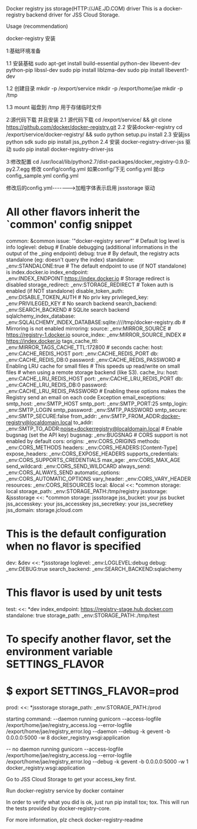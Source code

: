 
Docker registry jss storage(HTTP://JAE.JD.COM) driver
This is a docker-registry backend driver for JSS Cloud Storage.

Usage (recommendation)

docker-registry 安装

1:基础环境准备

 1.1 安装基础
    sudo apt-get install build-essential python-dev libevent-dev python-pip libssl-dev
    sudo pip install liblzma-dev
    sudo pip install libevent1-dev
    
 1.2 创建目录
    mkdir -p /export/service
    mkdir -p /export/home/jae
    mkdir -p /tmp

 1.3 mount 磁盘到 /tmp 用于存储临时文件

2:源代码下载 并且安装
  2.1 源代码下载
        cd /export/service/ && git clone https://github.com/docker/docker-registry.git
  2.2 安装docker-registry
      cd /export/service/docker-registry/  && sudo python setup.pu install
  2.3 安装jss python sdk
     sudo pip install jss_python
  2.4 安装 docker-registry-driver-jss 驱动
     sudo  pip install docker-registry-driver-jss 

3:修改配置
  cd /usr/local/lib/python2.7/dist-packages/docker_registry-0.9.0-py2.7.egg
  修改 config/config.yml  如果config/下无 config.yml 就cp config_sample.yml config.yml

  修改后的config.yml------->加粗字体表示启用 jssstorage 驱动
# All other flavors inherit the `common' config snippet
common: &common
    issue: '"docker-registry server"'
    # Default log level is info
    loglevel: debug
    # Enable debugging (additional informations in the output of the _ping endpoint)
    debug: true
    # By default, the registry acts standalone (eg: doesn't query the index)
    standalone: _env:STANDALONE:true
    # The default endpoint to use (if NOT standalone) is index.docker.io
    index_endpoint: _env:INDEX_ENDPOINT:https://index.docker.io
    # Storage redirect is disabled
    storage_redirect: _env:STORAGE_REDIRECT
    # Token auth is enabled (if NOT standalone)
    disable_token_auth: _env:DISABLE_TOKEN_AUTH
    # No priv key
    privileged_key: _env:PRIVILEGED_KEY
    # No search backend
    search_backend: _env:SEARCH_BACKEND
    # SQLite search backend
    sqlalchemy_index_database: _env:SQLALCHEMY_INDEX_DATABASE:sqlite:////tmp/docker-registry.db
    # Mirroring is not enabled
    mirroring:
        source: _env:MIRROR_SOURCE # https://registry-1.docker.io
        source_index: _env:MIRROR_SOURCE_INDEX # https://index.docker.io
        tags_cache_ttl: _env:MIRROR_TAGS_CACHE_TTL:172800 # seconds
    cache:
        host: _env:CACHE_REDIS_HOST
        port: _env:CACHE_REDIS_PORT
        db: _env:CACHE_REDIS_DB:0
        password: _env:CACHE_REDIS_PASSWORD
    # Enabling LRU cache for small files
    # This speeds up read/write on small files
    # when using a remote storage backend (like S3).
    cache_lru:
        host: _env:CACHE_LRU_REDIS_HOST
        port: _env:CACHE_LRU_REDIS_PORT
        db: _env:CACHE_LRU_REDIS_DB:0
        password: _env:CACHE_LRU_REDIS_PASSWORD
    # Enabling these options makes the Registry send an email on each code Exception
    email_exceptions:
        smtp_host: _env:SMTP_HOST
        smtp_port: _env:SMTP_PORT:25
        smtp_login: _env:SMTP_LOGIN
        smtp_password: _env:SMTP_PASSWORD
        smtp_secure: _env:SMTP_SECURE:false
        from_addr: _env:SMTP_FROM_ADDR:docker-registry@localdomain.local
        to_addr: _env:SMTP_TO_ADDR:noise+dockerregistry@localdomain.local
    # Enable bugsnag (set the API key)
    bugsnag: _env:BUGSNAG
    # CORS support is not enabled by default
    cors:
        origins: _env:CORS_ORIGINS
        methods: _env:CORS_METHODS
        headers: _env:CORS_HEADERS:[Content-Type]
        expose_headers: _env:CORS_EXPOSE_HEADERS
        supports_credentials: _env:CORS_SUPPORTS_CREDENTIALS
        max_age: _env:CORS_MAX_AGE
        send_wildcard: _env:CORS_SEND_WILDCARD
        always_send: _env:CORS_ALWAYS_SEND
        automatic_options: _env:CORS_AUTOMATIC_OPTIONS
        vary_header: _env:CORS_VARY_HEADER
        resources: _env:CORS_RESOURCES
local: &local
    <<: *common
    storage: local
    storage_path: _env:STORAGE_PATH:/tmp/registry
jssstorage: &jssstorage
    <<: *common
    storage: jssstorage
    jss_bucket: your jss bucket
    jss_accesskey: your jss_accesskey
    jss_secretkey: your jss_secretkey
    jss_domain: storage.jcloud.com
# This is the default configuration when no flavor is specified
dev: &dev
    <<: *jssstorage
    loglevel: _env:LOGLEVEL:debug
    debug: _env:DEBUG:true
    search_backend: _env:SEARCH_BACKEND:sqlalchemy
# This flavor is used by unit tests
test:
    <<: *dev
    index_endpoint: https://registry-stage.hub.docker.com
    standalone: true
    storage_path: _env:STORAGE_PATH:./tmp/test
# To specify another flavor, set the environment variable SETTINGS_FLAVOR
# $ export SETTINGS_FLAVOR=prod
prod:
    <<: *jssstorage
    storage_path: _env:STORAGE_PATH:/prod


starting command:
--daemon running
gunicorn  --access-logfile /export/home/jae/registry_access.log --error-logfile /export/home/jae/registry_error.log --daemon --debug -k gevent -b 0.0.0.0:5000 -w 8 docker_registry.wsgi:application

-- no daemon running
gunicorn --access-logfile /export/home/jae/registry_access.log --error-logfile /export/home/jae/registry_error.log --debug -k gevent -b 0.0.0.0:5000 -w 1 docker_registry.wsgi:application

Go to JSS Cloud Storage to get your access_key first.

Run docker-registry service by docker container


In order to verify what you did is ok, just run pip install tox; tox. This will run the tests provided by docker-registry-core.

For more information, plz check docker-registry-readme
